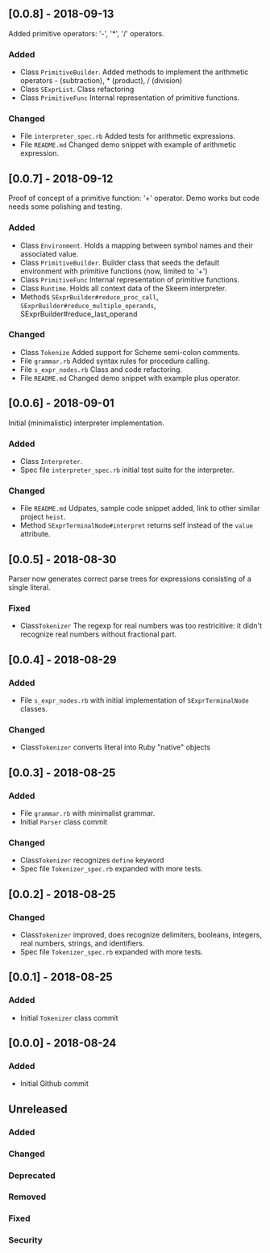## [0.0.8] - 2018-09-13
Added primitive operators: '-', '*', '/' operators.

### Added
- Class `PrimitiveBuilder`. Added methods to implement the arithmetic operators - (subtraction), * (product), / (division)
- Class `SExprList`. Class refactoring
- Class `PrimitiveFunc` Internal representation of primitive functions.

### Changed
- File `interpreter_spec.rb` Added tests for arithmetic expressions.
- File `README.md` Changed demo snippet with example of arithmetic expression.

## [0.0.7] - 2018-09-12
Proof of concept of a primitive function: '+' operator.
Demo works but code needs some polishing and testing.

### Added
- Class `Environment`. Holds a mapping between symbol names and their associated value.
- Class `PrimitiveBuilder`. Builder class that seeds the default environment with primitive functions (now, limited to '+')
- Class `PrimitiveFunc` Internal representation of primitive functions.
- Class `Runtime`. Holds all context data of the Skeem interpreter.
- Methods `SExprBuilder#reduce_proc_call`, `SExprBuilder#reduce_multiple_operands`, SExprBuilder#reduce_last_operand

### Changed
- Class `Tokenize` Added support for Scheme semi-colon comments.
- File `grammar.rb` Added syntax rules for procedure calling.
- File `s_expr_nodes.rb` Class and code refactoring.
- File `README.md` Changed demo snippet with example plus operator.


## [0.0.6] - 2018-09-01
Initial (minimalistic) interpreter implementation.
### Added
- Class `Interpreter`.
- Spec file `interpreter_spec.rb` initial test suite for the interpreter.

### Changed
- File `README.md` Udpates, sample code snippet added, link to other similar project `heist`.
- Method `SExprTerminalNode#interpret` returns self instead of the `value` attribute.


## [0.0.5] - 2018-08-30
Parser now generates correct parse trees for expressions consisting of a single literal.

### Fixed
- Class`Tokenizer` The regexp for real numbers was too restricitive: it didn't recognize real numbers without fractional part.


## [0.0.4] - 2018-08-29
### Added
- File `s_expr_nodes.rb` with initial implementation of `SExprTerminalNode` classes.

### Changed
- Class`Tokenizer` converts literal into Ruby "native" objects


## [0.0.3] - 2018-08-25
### Added
- File `grammar.rb` with minimalist grammar.
- Initial `Parser` class commit

### Changed
- Class`Tokenizer` recognizes `define` keyword
- Spec file `Tokenizer_spec.rb` expanded with more tests.

## [0.0.2] - 2018-08-25
### Changed
- Class`Tokenizer` improved, does recognize delimiters, booleans, integers, real numbers, strings, and identifiers.
- Spec file `Tokenizer_spec.rb` expanded with more tests.

## [0.0.1] - 2018-08-25
### Added
- Initial `Tokenizer` class commit

## [0.0.0] - 2018-08-24
### Added
- Initial Github commit

## Unreleased
### Added
### Changed
### Deprecated
### Removed
### Fixed
### Security

